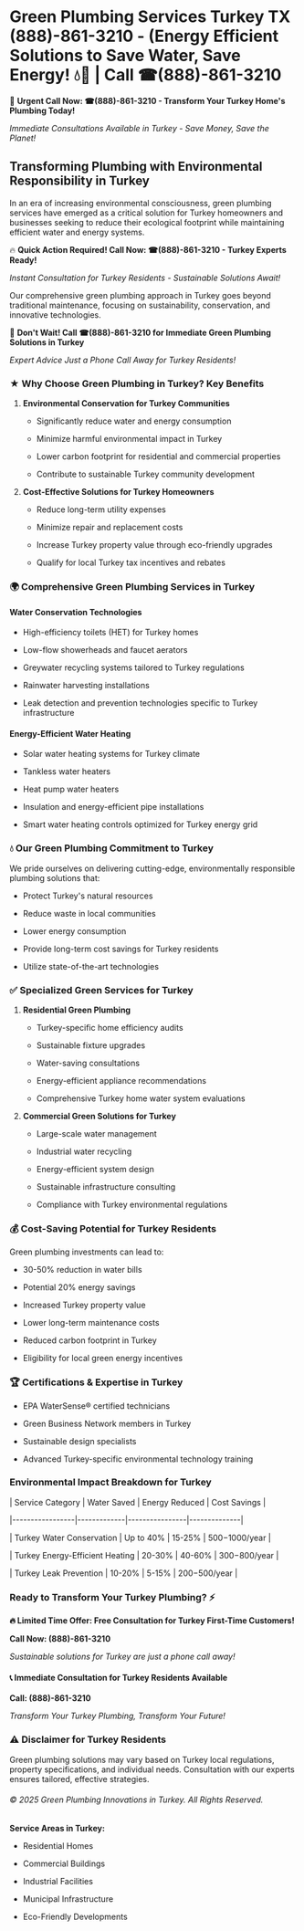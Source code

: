 # Green Plumbing Services Turkey TX (888)-861-3210 - (Energy Efficient Solutions to Save Water, Save Energy! 💧🌿 | Call ☎(888)-861-3210

🚨 **Urgent Call Now: ☎(888)-861-3210 - Transform Your Turkey Home's Plumbing Today!**
*Immediate Consultations Available in Turkey - Save Money, Save the Planet!*

## Transforming Plumbing with Environmental Responsibility in Turkey

In an era of increasing environmental consciousness, green plumbing services have emerged as a critical solution for Turkey homeowners and businesses seeking to reduce their ecological footprint while maintaining efficient water and energy systems. 

🔥 **Quick Action Required! Call Now: ☎(888)-861-3210 - Turkey Experts Ready!**
*Instant Consultation for Turkey Residents - Sustainable Solutions Await!*

Our comprehensive green plumbing approach in Turkey goes beyond traditional maintenance, focusing on sustainability, conservation, and innovative technologies.

🚨 **Don't Wait! Call ☎(888)-861-3210 for Immediate Green Plumbing Solutions in Turkey**
*Expert Advice Just a Phone Call Away for Turkey Residents!*

### ★ Why Choose Green Plumbing in Turkey? Key Benefits

1. **Environmental Conservation for Turkey Communities** 
   - Significantly reduce water and energy consumption
   - Minimize harmful environmental impact in Turkey
   - Lower carbon footprint for residential and commercial properties
   - Contribute to sustainable Turkey community development

2. **Cost-Effective Solutions for Turkey Homeowners** 
   - Reduce long-term utility expenses
   - Minimize repair and replacement costs
   - Increase Turkey property value through eco-friendly upgrades
   - Qualify for local Turkey tax incentives and rebates

### 🌍 Comprehensive Green Plumbing Services in Turkey

#### Water Conservation Technologies
- High-efficiency toilets (HET) for Turkey homes
- Low-flow showerheads and faucet aerators
- Greywater recycling systems tailored to Turkey regulations
- Rainwater harvesting installations
- Leak detection and prevention technologies specific to Turkey infrastructure

#### Energy-Efficient Water Heating
- Solar water heating systems for Turkey climate
- Tankless water heaters
- Heat pump water heaters
- Insulation and energy-efficient pipe installations
- Smart water heating controls optimized for Turkey energy grid

### 💧 Our Green Plumbing Commitment to Turkey

We pride ourselves on delivering cutting-edge, environmentally responsible plumbing solutions that:
- Protect Turkey's natural resources
- Reduce waste in local communities
- Lower energy consumption
- Provide long-term cost savings for Turkey residents
- Utilize state-of-the-art technologies

### ✅ Specialized Green Services for Turkey

1. **Residential Green Plumbing**
   - Turkey-specific home efficiency audits
   - Sustainable fixture upgrades
   - Water-saving consultations
   - Energy-efficient appliance recommendations
   - Comprehensive Turkey home water system evaluations

2. **Commercial Green Solutions for Turkey**
   - Large-scale water management
   - Industrial water recycling
   - Energy-efficient system design
   - Sustainable infrastructure consulting
   - Compliance with Turkey environmental regulations

### 💰 Cost-Saving Potential for Turkey Residents

Green plumbing investments can lead to:
- 30-50% reduction in water bills
- Potential 20% energy savings
- Increased Turkey property value
- Lower long-term maintenance costs
- Reduced carbon footprint in Turkey
- Eligibility for local green energy incentives

### 🏆 Certifications & Expertise in Turkey

- EPA WaterSense® certified technicians
- Green Business Network members in Turkey
- Sustainable design specialists
- Advanced Turkey-specific environmental technology training

### Environmental Impact Breakdown for Turkey

| Service Category | Water Saved | Energy Reduced | Cost Savings |
|-----------------|-------------|----------------|--------------|
| Turkey Water Conservation | Up to 40% | 15-25% | $500-$1000/year |
| Turkey Energy-Efficient Heating | 20-30% | 40-60% | $300-$800/year |
| Turkey Leak Prevention | 10-20% | 5-15% | $200-$500/year |

### Ready to Transform Your Turkey Plumbing? ⚡

**🔥 Limited Time Offer: Free Consultation for Turkey First-Time Customers!**

**Call Now: (888)-861-3210**
*Sustainable solutions for Turkey are just a phone call away!*

#### 📞 Immediate Consultation for Turkey Residents Available

**Call: (888)-861-3210**
*Transform Your Turkey Plumbing, Transform Your Future!*

### ⚠️ Disclaimer for Turkey Residents

Green plumbing solutions may vary based on Turkey local regulations, property specifications, and individual needs. Consultation with our experts ensures tailored, effective strategies.

###### © 2025 Green Plumbing Innovations in Turkey. All Rights Reserved.

**Service Areas in Turkey:** 
- Residential Homes
- Commercial Buildings
- Industrial Facilities
- Municipal Infrastructure
- Eco-Friendly Developments